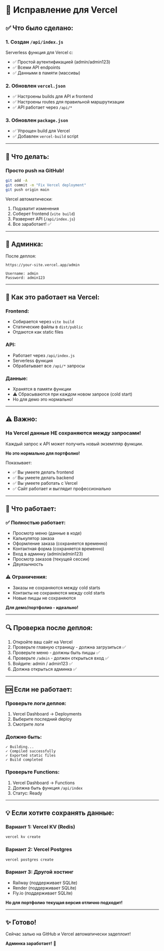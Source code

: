# 🔧 Исправление для Vercel

## ✅ Что было сделано:

### 1. Создан `/api/index.js`
Serverless функция для Vercel с:
- ✅ Простой аутентификацией (admin/admin123)
- ✅ Всеми API endpoints
- ✅ Данными в памяти (массивы)

### 2. Обновлен `vercel.json`
- ✅ Настроены builds для API и frontend
- ✅ Настроены routes для правильной маршрутизации
- ✅ API работает через `/api/*`

### 3. Обновлен `package.json`
- ✅ Упрощен build для Vercel
- ✅ Добавлен `vercel-build` script

---

## 🚀 Что делать:

### Просто push на GitHub!

```bash
git add -A
git commit -m "Fix Vercel deployment"
git push origin main
```

Vercel автоматически:
1. Подхватит изменения
2. Соберет frontend (`vite build`)
3. Развернет API (`/api/index.js`)
4. Все заработает! ✅

---

## 🔐 Админка:

После деплоя:
```
https://your-site.vercel.app/admin

Username: admin
Password: admin123
```

---

## 📝 Как это работает на Vercel:

### Frontend:
- Собирается через `vite build`
- Статические файлы в `dist/public`
- Отдаются как static files

### API:
- Работает через `/api/index.js`
- Serverless функция
- Обрабатывает все `/api/*` запросы

### Данные:
- Хранятся в памяти функции
- ⚠️ Сбрасываются при каждом новом запросе (cold start)
- Но для демо это нормально!

---

## ⚠️ Важно:

### На Vercel данные НЕ сохраняются между запросами!

Каждый запрос к API может получить новый экземпляр функции.

**Но это нормально для портфолио!**

Показывает:
- ✅ Вы умеете делать frontend
- ✅ Вы умеете делать backend
- ✅ Вы умеете работать с Vercel
- ✅ Сайт работает и выглядит профессионально

---

## 🎯 Что работает:

### ✅ Полностью работает:
- Просмотр меню (данные в коде)
- Калькулятор заказа
- Оформление заказа (сохраняется временно)
- Контактная форма (сохраняется временно)
- Вход в админку (admin/admin123)
- Просмотр заказов (текущей сессии)
- Двуязычность

### ⚠️ Ограничения:
- Заказы не сохраняются между cold starts
- Контакты не сохраняются между cold starts
- Новые пиццы не сохраняются

**Для демо/портфолио - идеально!**

---

## 🔍 Проверка после деплоя:

1. Откройте ваш сайт на Vercel
2. Проверьте главную страницу - должна загрузиться ✅
3. Проверьте меню - должны быть пиццы ✅
4. Проверьте `/admin` - должен открыться вход ✅
5. Войдите: admin / admin123 ✅
6. Должна открыться админка ✅

---

## 🆘 Если не работает:

### Проверьте логи деплоя:
1. Vercel Dashboard → Deployments
2. Выберите последний deploy
3. Смотрите логи

### Должно быть:
```
✓ Building...
✓ Compiled successfully
✓ Exported static files
✓ Build completed
```

### Проверьте Functions:
1. Vercel Dashboard → Functions
2. Должна быть функция `/api/index`
3. Статус: Ready

---

## 💡 Если хотите сохранять данные:

### Вариант 1: Vercel KV (Redis)
```bash
vercel kv create
```

### Вариант 2: Vercel Postgres
```bash
vercel postgres create
```

### Вариант 3: Другой хостинг
- Railway (поддерживает SQLite)
- Render (поддерживает SQLite)
- Fly.io (поддерживает SQLite)

**Но для портфолио текущая версия отлично подходит!**

---

## ✨ Готово!

Сейчас залью на GitHub и Vercel автоматически задеплоит!

**Админка заработает!** 🎉
